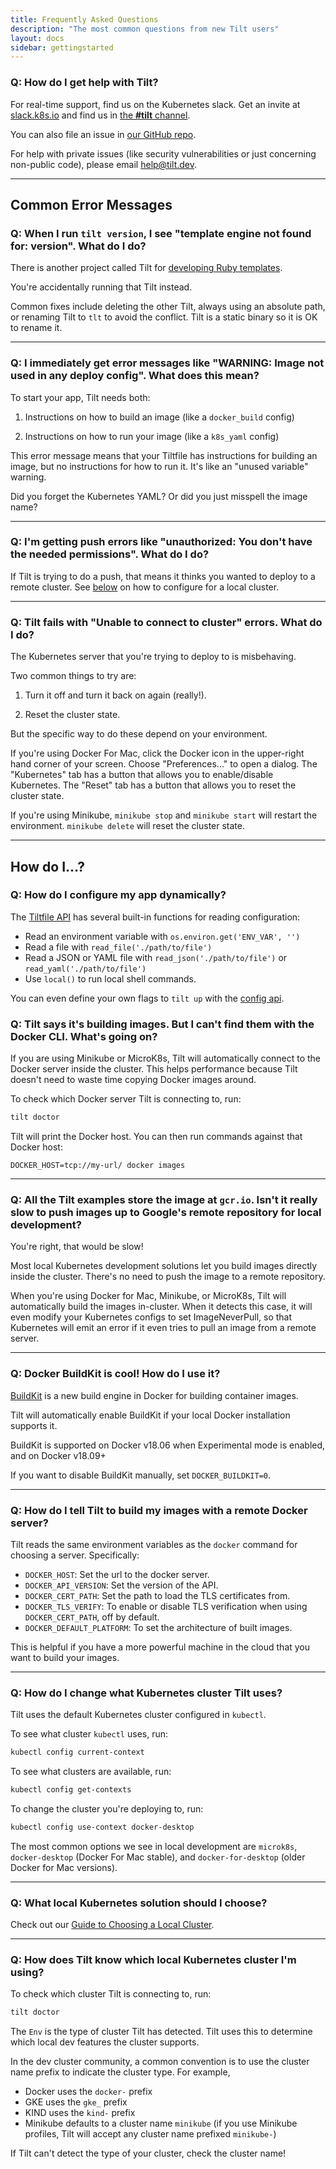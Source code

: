 ```yaml
---
title: Frequently Asked Questions
description: "The most common questions from new Tilt users"
layout: docs
sidebar: gettingstarted
---
```


### Q: How do I get help with Tilt?

For real-time support, find us on the Kubernetes slack. Get an invite at [slack.k8s.io](http://slack.k8s.io) and find
us in [the **#tilt** channel](https://kubernetes.slack.com/messages/CESBL84MV/).

You can also file an issue in [our GitHub repo](https://github.com/tilt-dev/tilt/issues/new).

For help with private issues (like security vulnerabilities or just concerning non-public code),
please email [help@tilt.dev](mailto:help@tilt.dev).

---

Common Error Messages
---------------------

### Q: When I run `tilt version`, I see "template engine not found for: version". What do I do?

There is another project called Tilt for
[developing Ruby templates](https://github.com/rtomayko/tilt).

You're accidentally running that Tilt instead.

Common fixes include deleting the other Tilt, always using an absolute path, or
renaming Tilt to `tlt` to avoid the conflict. Tilt is a static binary so it is OK to
rename it.

---

### Q: I immediately get error messages like "WARNING: Image not used in any deploy config". What does this mean?

To start your app, Tilt needs both:

1) Instructions on how to build an image (like a `docker_build` config)

2) Instructions on how to run your image (like a `k8s_yaml` config)

This error message means that your Tiltfile has instructions for building an image, but
no instructions for how to run it. It's like an "unused variable" warning.

Did you forget the Kubernetes YAML? Or did you just misspell the image name?

---

### Q: I'm getting push errors like "unauthorized: You don't have the needed permissions". What do I do?

If Tilt is trying to do a push, that means it thinks you wanted to deploy to a
remote cluster. See [below](faq.html#q-how-do-i-change-what-kubernetes-cluster-tilt-uses) on how
to configure for a local cluster.

---

### Q: Tilt fails with "Unable to connect to cluster" errors. What do I do?

The Kubernetes server that you're trying to deploy to is misbehaving.

Two common things to try are:

1. Turn it off and turn it back on again (really!).

2. Reset the cluster state.

But the specific way to do these depend on your environment.

If you're using Docker For Mac, click the Docker icon in the upper-right hand
corner of your screen. Choose "Preferences..." to open a dialog. The
"Kubernetes" tab has a button that allows you to enable/disable Kubernetes. The
"Reset" tab has a button that allows you to reset the cluster state.

If you're using Minikube, `minikube stop` and `minikube start` will restart the
environment. `minikube delete` will reset the cluster state.

---

How do I...?
---------------------

### Q: How do I configure my app dynamically?

The [Tiltfile API](api.html) has several built-in functions for reading configuration:

- Read an environment variable with `os.environ.get('ENV_VAR', '')`
- Read a file with `read_file('./path/to/file')`
- Read a JSON or YAML file with `read_json('./path/to/file')` or `read_yaml('./path/to/file')`
- Use `local()` to run local shell commands.

You can even define your own flags to `tilt up` with the [config api](tiltfile_config.html).

### Q: Tilt says it's building images. But I can't find them with the Docker CLI. What's going on?

If you are using Minikube or MicroK8s, Tilt will automatically connect to the
Docker server inside the cluster. This helps performance because Tilt doesn't need to waste time
copying Docker images around.

To check which Docker server Tilt is connecting to, run:

```bash
tilt doctor
```

Tilt will print the Docker host. You can then run commands against that Docker host:

```
DOCKER_HOST=tcp://my-url/ docker images
```

---

### Q: All the Tilt examples store the image at `gcr.io`. Isn't it really slow to push images up to Google's remote repository for local development?

You're right, that would be slow!

Most local Kubernetes development solutions let you build images directly inside
the cluster. There's no need to push the image to a remote repository.

When you're using Docker for Mac, Minikube, or MicroK8s, Tilt will automatically build the
images in-cluster. When it detects this case, it will even modify your
Kubernetes configs to set ImageNeverPull, so that Kubernetes will emit an error
if it even tries to pull an image from a remote server.

---

### Q: Docker BuildKit is cool! How do I use it?

[BuildKit](https://github.com/moby/buildkit) is a new build engine in
Docker for building container images.

Tilt will automatically enable BuildKit if your local Docker installation
supports it.

BuildKit is supported on Docker v18.06 when Experimental mode is enabled, and on
Docker v18.09+

If you want to disable BuildKit manually, set `DOCKER_BUILDKIT=0`.

---

### Q: How do I tell Tilt to build my images with a remote Docker server?

Tilt reads the same environment variables as the `docker` command for choosing a
server. Specifically:

- `DOCKER_HOST`: Set the url to the docker server.
- `DOCKER_API_VERSION`: Set the version of the API.
- `DOCKER_CERT_PATH`: Set the path to load the TLS certificates from.
- `DOCKER_TLS_VERIFY`: To enable or disable TLS verification when using `DOCKER_CERT_PATH`, off by default.
- `DOCKER_DEFAULT_PLATFORM`: To set the architecture of built images.

This is helpful if you have a more powerful machine in the cloud that you want
to build your images.

---

### Q: How do I change what Kubernetes cluster Tilt uses?

Tilt uses the default Kubernetes cluster configured in `kubectl`.

To see what cluster `kubectl` uses, run:

```bash
kubectl config current-context
```

To see what clusters are available, run:

```bash
kubectl config get-contexts
```

To change the cluster you're deploying to, run:

```bash
kubectl config use-context docker-desktop
```

The most common options we see in local development are
`microk8s`, `docker-desktop` (Docker For Mac stable), and
`docker-for-desktop` (older Docker for Mac versions).

---

### Q: What local Kubernetes solution should I choose?

Check out our [Guide to Choosing a Local Cluster](choosing_clusters.html).

---

### Q: How does Tilt know which local Kubernetes cluster I'm using?

To check which cluster Tilt is connecting to, run:

```bash
tilt doctor
```

The `Env` is the type of cluster Tilt has detected. Tilt uses this to determine
which local dev features the cluster supports.

In the dev cluster community, a common convention is to use the cluster name prefix
to indicate the cluster type. For example,

- Docker uses the `docker-` prefix
- GKE uses the `gke_` prefix
- KIND uses the `kind-` prefix
- Minikube defaults to a cluster name `minikube` (if you use Minikube profiles,
  Tilt will accept any cluster name prefixed `minikube-`)

If Tilt can't detect the type of your cluster, check the cluster name!
